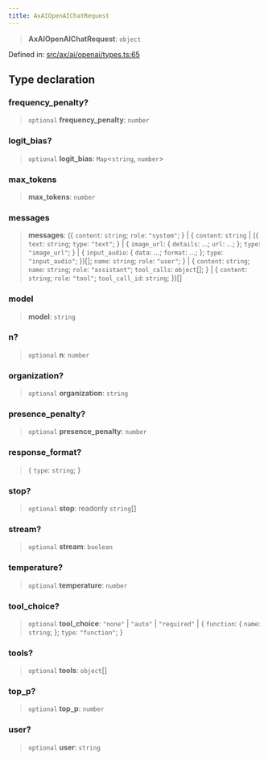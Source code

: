 ```yaml
---
title: AxAIOpenAIChatRequest
---
```


> **AxAIOpenAIChatRequest**: `object`

Defined in: [src/ax/ai/openai/types.ts:65](#apidocs/httpsgithubcomax-llmaxblob3b79ada8d723949fcd8a76c2b6f48cf69d8394f8srcaxaiopenaitypestsl65)

## Type declaration

<a id="frequency_penalty"></a>

### frequency\_penalty?

> `optional` **frequency\_penalty**: `number`

<a id="logit_bias"></a>

### logit\_bias?

> `optional` **logit\_bias**: `Map`\<`string`, `number`\>

<a id="max_tokens"></a>

### max\_tokens

> **max\_tokens**: `number`

<a id="messages"></a>

### messages

> **messages**: (\{ `content`: `string`; `role`: `"system"`; \} \| \{ `content`: `string` \| (\{ `text`: `string`; `type`: `"text"`; \} \| \{ `image_url`: \{ `details`: ...; `url`: ...; \}; `type`: `"image_url"`; \} \| \{ `input_audio`: \{ `data`: ...; `format`: ...; \}; `type`: `"input_audio"`; \})[]; `name`: `string`; `role`: `"user"`; \} \| \{ `content`: `string`; `name`: `string`; `role`: `"assistant"`; `tool_calls`: `object`[]; \} \| \{ `content`: `string`; `role`: `"tool"`; `tool_call_id`: `string`; \})[]

<a id="model"></a>

### model

> **model**: `string`

<a id="n"></a>

### n?

> `optional` **n**: `number`

<a id="organization"></a>

### organization?

> `optional` **organization**: `string`

<a id="presence_penalty"></a>

### presence\_penalty?

> `optional` **presence\_penalty**: `number`

### response\_format?

> \{ `type`: `string`; \}

<a id="stop"></a>

### stop?

> `optional` **stop**: readonly `string`[]

<a id="stream"></a>

### stream?

> `optional` **stream**: `boolean`

<a id="temperature"></a>

### temperature?

> `optional` **temperature**: `number`

<a id="tool_choice"></a>

### tool\_choice?

> `optional` **tool\_choice**: `"none"` \| `"auto"` \| `"required"` \| \{ `function`: \{ `name`: `string`; \}; `type`: `"function"`; \}

<a id="tools"></a>

### tools?

> `optional` **tools**: `object`[]

<a id="top_p"></a>

### top\_p?

> `optional` **top\_p**: `number`

<a id="user"></a>

### user?

> `optional` **user**: `string`
